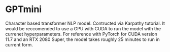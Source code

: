# GPTmini
Character based transformer NLP model. Contructed via Karpathy tutorial. It would be reccomended to use a GPU with CUDA to run the model with the currenet hyperparameters. For reference with PyTorch for CUDA version 11.7 and an RTX 2080 Super, the model takes roughly 25 minutes to run in current form. 
